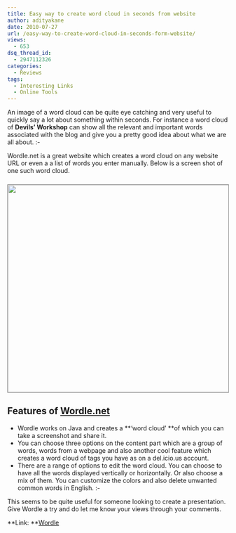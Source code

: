 ```yaml
---
title: Easy way to create word cloud in seconds from website
author: adityakane
date: 2010-07-27
url: /easy-way-to-create-word-cloud-in-seconds-form-website/
views:
  - 653
dsq_thread_id:
  - 2947112326
categories:
  - Reviews
tags:
  - Interesting Links
  - Online Tools
---
```

An image of a word cloud can be quite eye catching and very useful to quickly say a lot about something within seconds. For instance a word cloud of **Devils&#8217; Workshop** can show all the relevant and important words associated with the blog and give you a pretty good idea about what we are all about. <img src="http://devilsworkshop.org/wp-includes/images/smilies/simple-smile.png" alt=":-)" class="wp-smiley" style="height: 1em; max-height: 1em;" />

Wordle.net is a great website which creates a word cloud on any website URL or even a a list of words you enter manually. Below is a screen shot of one such word cloud.

<h3 style="text-align: center;">
  <a rel="attachment wp-att-28708" href="http://devilsworkshop.org/easy-way-to-create-word-cloud-in-seconds-form-website/wordle_create_word_clouds/"><img class="aligncenter size-full wp-image-28708" style="border: 1px solid grey;" title="wordle_create_word_clouds" src="http://cdn.devilsworkshop.org/files/2010/07/wordle_create_word_clouds.png" alt="" width="550" height="472" /></a>
</h3>

## **Features of <a href="http://www.wordle.net" onclick="_gaq.push(['_trackEvent', 'outbound-article', 'http://www.wordle.net', 'Wordle.net']);" >Wordle.net</a>**

  * Wordle works on Java and creates a **&#8216;word cloud&#8217; **of which you can take a screenshot and share it.
  * You can choose three options on the content part which are a group of words, words from a webpage and also another cool feature which creates a word cloud of tags you have as on a del.icio.us account.
  * There are a range of options to edit the word cloud. You can choose to have all the words displayed vertically or horizontally. Or also choose a mix of them. You can customize the colors and also delete unwanted common words in English. <img src="http://devilsworkshop.org/wp-includes/images/smilies/simple-smile.png" alt=":-)" class="wp-smiley" style="height: 1em; max-height: 1em;" />

This seems to be quite useful for someone looking to create a presentation. Give Wordle a try and do let me know your views through your comments.

**Link: **<a href="http://www.wordle.net/" onclick="_gaq.push(['_trackEvent', 'outbound-article', 'http://www.wordle.net/', 'Wordle']);" >Wordle</a>
